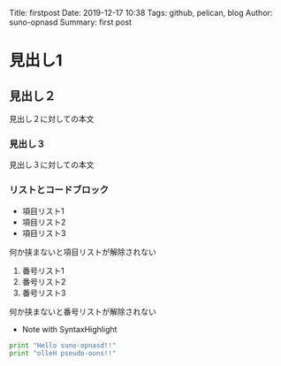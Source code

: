 Title: firstpost
Date: 2019-12-17 10:38
Tags: github, pelican, blog
Author: suno-opnasd
Summary: first post

# 見出し1

## 見出し２

見出し２に対しての本文

### 見出し３

見出し３に対しての本文

### リストとコードブロック

- 項目リスト1
- 項目リスト2
- 項目リスト3

何か挟まないと項目リストが解除されない

1. 番号リスト1
2. 番号リスト2
3. 番号リスト3

何か挟まないと番号リストが解除されない

- Note with SyntaxHighlight

```python
print "Hello suno-opnasd!!"
print "olleH pseudo-ouns!!"
```

